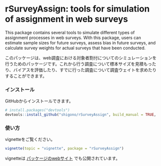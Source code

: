 
<!-- README.md is generated from README.Rmd. Please edit that file -->

# rSurveyAssign: tools for simulation of assignment in web surveys

<!-- badges: start -->
<!-- badges: end -->

This package contains several tools to simulate different types of
assignment processes in web surveys. With this package, users can
estimate sample sizes for future surveys, assess bias in future surveys,
and calculate survey weights for actual surveys that have been
conducted.

このパッケージは、web調査における対象者割付についてのシミュレーションを行うためのパッケージです。これから行う調査について標本サイズを見積もったり、バイアスを評価したり、すでに行った調査について調査ウェイトを求めたりすることができます。

### インストール

GitHubからインストールできます。

``` r
# install.packages("devtools")
devtools::install_github("shigono/rSurveyAssign", build_manual = TRUE, build_vignettes = TRUE)
```

### 使い方

vignetteをご覧ください。

``` r
vignette(topic = "vignette", package = "rSurveyAssign")
```

vignetteは
[パッケージのwebサイト](https://shigono.github.io/rSurveyAssign/)
でも公開されています。
